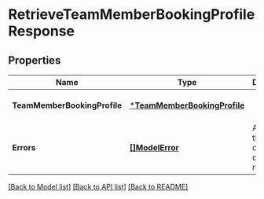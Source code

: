 # RetrieveTeamMemberBookingProfileResponse

## Properties
Name | Type | Description | Notes
------------ | ------------- | ------------- | -------------
**TeamMemberBookingProfile** | [***TeamMemberBookingProfile**](TeamMemberBookingProfile.md) |  | [optional] [default to null]
**Errors** | [**[]ModelError**](Error.md) | Any errors that occurred during the request. | [optional] [default to null]

[[Back to Model list]](../README.md#documentation-for-models) [[Back to API list]](../README.md#documentation-for-api-endpoints) [[Back to README]](../README.md)

